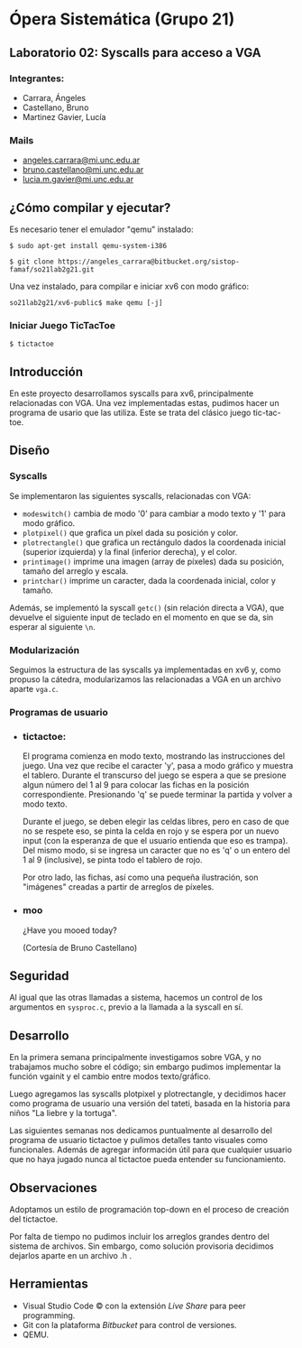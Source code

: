 # Ópera Sistemática (Grupo 21)

## Laboratorio 02: Syscalls para acceso a VGA

### Integrantes:
- Carrara, Ángeles
- Castellano, Bruno
- Martinez Gavier, Lucía

### Mails
- [angeles.carrara@mi.unc.edu.ar](mailto:angeles.carrara@mi.unc.edu.ar "Carrara, Ángeles")
- [bruno.castellano@mi.unc.edu.ar](mailto:bruno.castellano@mi.unc.edu.ar "Castellano, Bruno")
- [lucia.m.gavier@mi.unc.edu.ar](mailto:lucia.m.gavier@mi.unc.edu.ar "Martinez Gavier, Lucía")

## ¿Cómo compilar y ejecutar?
Es necesario tener el emulador "qemu" instalado:
```shell
$ sudo apt-get install qemu-system-i386

$ git clone https://angeles_carrara@bitbucket.org/sistop-famaf/so21lab2g21.git
```
Una vez instalado, para compilar e iniciar xv6 con modo gráfico:
```shell
so21lab2g21/xv6-public$ make qemu [-j]
```

### Iniciar Juego TicTacToe
```shell
$ tictactoe
```
## Introducción

En este proyecto desarrollamos syscalls para xv6, principalmente relacionadas con VGA. Una vez implementadas estas, pudimos hacer un programa de usario que las utiliza.
Este se trata del clásico juego tic-tac-toe.

## Diseño

### Syscalls

Se implementaron las siguientes syscalls, relacionadas con VGA:

- `modeswitch()` cambia de modo '0' para cambiar a modo texto y '1' para modo gráfico.
- `plotpixel()` que grafica un píxel dada su posición y color.
- `plotrectangle()` que grafica un rectángulo dados la coordenada inicial (superior izquierda) y la final (inferior derecha), y el color.
- `printimage()` imprime una imagen (array de píxeles) dada su posición, tamaño del arreglo y escala.
- `printchar()` imprime un caracter, dada la coordenada inicial, color y tamaño.

Además, se implementó la syscall `getc()` (sin relación directa a VGA), que devuelve el siguiente input de teclado en el momento en que se da, sin esperar al siguiente `\n`.

### Modularización
Seguimos la estructura de las syscalls ya implementadas en xv6 y, como propuso la cátedra, modularizamos las relacionadas a VGA en un archivo aparte `vga.c`.

### Programas de usuario

- ### tictactoe:
    El programa comienza en modo texto, mostrando las instrucciones del juego. Una vez que recibe el caracter 'y', pasa a modo gráfico y muestra el tablero. Durante el transcurso del juego se espera a que se presione algun número del 1 al 9 para colocar las fichas en la posición correspondiente. Presionando 'q' se puede terminar la partida y volver a modo texto.
    
    Durante el juego, se deben elegir las celdas libres, pero en caso de que no se respete eso, se pinta la celda en rojo y se espera por un nuevo input (con la esperanza de que el usuario entienda que eso es trampa). Del mismo modo, si se ingresa un caracter que no es 'q' o un entero del 1 al 9 (inclusive), se pinta todo el tablero de rojo.
    
    Por otro lado, las fichas, así como una pequeña ilustración, son "imágenes" creadas a partir de arreglos de píxeles.
- ### moo
    ¿Have you mooed today?

    (Cortesía de Bruno Castellano)

## Seguridad
Al igual que las otras llamadas a sistema, hacemos un control de los argumentos en `sysproc.c`, previo a la llamada a la syscall en sí.

## Desarrollo

En la primera semana principalmente investigamos sobre VGA, y no trabajamos mucho sobre el código; sin embargo pudimos implementar la función vgainit y el cambio entre modos texto/gráfico.

Luego agregamos las syscalls plotpixel y plotrectangle, y decidimos hacer como programa de usuario una versión del tateti, basada en la historia para niños "La liebre y la tortuga".

Las siguientes semanas nos dedicamos puntualmente al desarrollo del programa de usuario tictactoe y pulimos detalles tanto visuales como funcionales. Además de agregar información útil para que cualquier usuario que no haya jugado nunca al tictactoe pueda entender su funcionamiento.

## Observaciones

Adoptamos un estilo de programación top-down en el proceso de creación del tictactoe.

Por falta de tiempo no pudimos incluir los arreglos grandes dentro del sistema de archivos. Sin embargo, como solución provisoria decidimos dejarlos aparte en un archivo .h .

## Herramientas
- Visual Studio Code © con la extensión *Live Share* para peer programming.
- Git con la plataforma *Bitbucket* para control de versiones.
- QEMU.